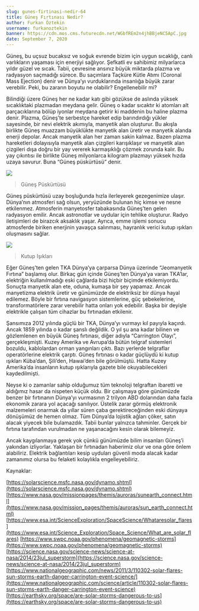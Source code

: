```yaml
---
slug: gunes-firtinasi-nedir-64
title: Güneş Fırtınası Nedir?
author: Furkan Öztekin
username: furkanoztekin
banner: https://cdn.mos.cms.futurecdn.net/WGbfREm2n4jhBBjeNC5ApC.jpg
date: September 7, 2020
---
```


Güneş, bu uçsuz bucaksız ve soğuk evrende bizim için uygun sıcaklığı, canlı varlıkların yaşaması için enerjiyi sağlıyor. Şefkatli ev sahibimiz milyarlarca yıldır güzel ve sıcak. Tabii, çevresine ansınız büyük miktarda plazma ve radyasyon saçmadığı sürece. Bu saçımlara Taçküre Kütle Atımı (Coronal Mass Ejection) denir ve Dünya’yı vurduklarında insanlığa büyük zarar verebilir. Peki, bu zararın boyutu ne olabilir? Engellenebilir mi?

Bilindiği üzere Güneş her ne kadar katı gibi gözükse de aslında yüksek sıcaklıktaki plazmadan meydana gelir. Güneş o kadar sıcaktır ki atomları alt parçacıklarına bölüp iyonlar meydana getirir ki maddenin bu haline plazma denir. Plazma, Güneş’te serbestçe hareket edip barındırdığı yükler sayesinde, bir nevi elektrik akımıyla, manyetik alan oluşturur. Bu akışla birlikte Güneş muazzam büyüklükte manyetik alan üretir ve manyetik alanda enerji depolar. Ancak manyetik alan her zaman sakin kalmaz. Bazen plazma hareketleri dolayısıyla manyetik alan çizgileri karışıklaşır ve manyetik alan çizgileri dışa doğru bir yay vererek karmaşıklığı çözmek zorunda kalır. Bu yay çıkıntısı ile birlikte Güneş milyonlarca kilogram plazmayı yüksek hızda uzaya savurur. Buna “Güneş püskürtüsü” denir.

![](https://i.cbc.ca/1.5028306.1550773677!/fileImage/httpImage/image.jpg_gen/derivatives/16x9_780/sun-surface.jpg)
>Güneş Püskürtüsü

Güneş püskürtüsü uzay boşluğunda hızla ilerleyerek gezegenimize ulaşır. Dünya’nın atmosferi sağ olsun, yeryüzünde bulunan hiç kimse ve nesne etkilenmez. Atmosferin manyetosfer tabakasında Güneş’ten gelen radyasyon emilir. Ancak astronotlar ve uydular için tehlike oluşturur. Radyo iletişimleri de birazcık aksaklık yaşar. Ayrıca, emme işlemi sonucu atmosferde biriken enerjinin yavaşça salınması, hayranlık verici kutup ışıkları oluşmasını sağlar.

![](https://images.unsplash.com/photo-1494243762909-b498c7e440a9?ixlib=rb-1.2.1&ixid=eyJhcHBfaWQiOjEyMDd9&auto=format&fit=crop&w=750&q=80)
>Kutup Işıkları

Eğer Güneş’ten gelen TKA Dünya’ya çarparsa Dünya üzerinde “Jeomanyetik Fırtına” başlamış olur. Birkaç gün içinde Güneş’ten Dünya’ya varan TKA’lar, elektriğin kullanılmadığı eski çağlarda bizi hiçbir biçimde etkilemiyordu. Sonuçta manyetik alan ete, oduna, kumaşa bir şey yapamaz. Ancak manyetizma elektrik üretir ve günümüzde de elektriksiz bir dünya hayal edilemez. Böyle bir fırtına navigasyon sistemlerine, güç şebekelerine, transformatörlere zarar verebilir hatta onları yok edebilir. Başka bir deyişle elektrikle çalışan tüm cihazlar bu fırtınadan etkilenir.

Şansımıza 2012 yılında güçlü bir TKA, Dünya’yı vurmayı kıl payıyla kaçırdı. Ancak 1859 yılında o kadar şanslı değildik. O yıl şu ana kadar bilinen ve gözlemlenen en büyük Güneş fırtınası, diğer adıyla “Carrington Olayı”, gerçekleşmişti. Kuzey Amerika ve Avrupa’da bütün telgraf sistemleri bozuldu, kablolardan orman yangınları çıktı. Bazı yerlerde telgraflar operatörlerine elektrik çarptı. Güneş fırtınası o kadar güçlüydü ki kutup ışıkları Küba’dan, Şili’den, Hawai’den bile görülmüştü. Hatta Kuzey Amerika’da insanların kutup ışıklarıyla gazete bile okuyabilecekleri kaydedilmişti.

Neyse ki o zamanlar sahip olduğumuz tüm teknoloji telgraftan ibaretti ve aldığımız hasar da nispeten küçük oldu. Bir çalışmaya göre günümüzde benzer bir fırtınanın Dünya’yı vurmasının 2 trilyon ABD dolarından daha fazla ekonomik zarara yol açacağı sanılıyor. Üstelik zarar görmüş elektronik malzemeleri onarmak da yıllar süren çaba gerektireceğinden eski dünyaya dönüşümüz de hemen olmaz. Tüm Dünya’da lojistik ağları çöker, satın alacak yiyecek bile bulamazdık. Tabii bunlar yalnızca tahminler. Gerçek bir fırtına tarafından vurulmadan ne yaşanacağını kesin olarak bilemeyiz.

Ancak kaygılanmaya gerek yok çünkü günümüzde bilim insanları Güneş’i yakından izliyorlar. Yaklaşan bir fırtınadan haberimiz olur ve ona göre önlem alabiliriz. Elektrik bağlantıları kesip uyduları güvenli moda alacak kadar zamanımız olursa bu felaketi kolaylıkla engelleyebiliriz.

Kaynaklar:

[https://solarscience.msfc.nasa.gov/dynamo.shtml](https://solarscience.msfc.nasa.gov/dynamo.shtml)
[https://www.nasa.gov/missionpages/themis/auroras/sunearth_connect.html](https://www.nasa.gov/mission_pages/themis/auroras/sun_earth_connect.html)
[https://www.esa.int/ScienceExploration/SpaceScience/Whataresolar_flares](https://www.esa.int/Science_Exploration/Space_Science/What_are_solar_flares)
[https://www.swpc.noaa.gov/phenomena/geomagnetic-storms](https://www.swpc.noaa.gov/phenomena/geomagnetic-storms)
[https://science.nasa.gov/science-news/science-at-nasa/2014/23jul_superstorm](https://science.nasa.gov/science-news/science-at-nasa/2014/23jul_superstorm)
[https://www.nationalgeographic.com/news/2011/3/110302-solar-flares-sun-storms-earth-danger-carrington-event-science/](https://www.nationalgeographic.com/science/article/110302-solar-flares-sun-storms-earth-danger-carrington-event-science)
[https://earthsky.org/space/are-solar-storms-dangerous-to-us](https://earthsky.org/space/are-solar-storms-dangerous-to-us)
